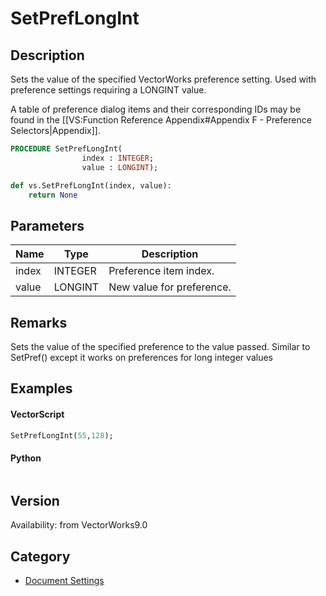 # SetPrefLongInt

## Description
Sets the value of the specified VectorWorks preference setting. Used with preference settings requiring a LONGINT value.

A table of preference dialog items and their corresponding IDs may be found in the [[VS:Function Reference Appendix#Appendix F - Preference Selectors|Appendix]].

```pascal
PROCEDURE SetPrefLongInt(
				index : INTEGER;
				value : LONGINT);
```

```python
def vs.SetPrefLongInt(index, value):
    return None
```

## Parameters
|Name|Type|Description|
|---|---|---|
|index|INTEGER|Preference item index.|
|value|LONGINT|New value for preference.|

## Remarks
Sets the value of the specified preference to the value passed.   Similar to SetPref() except it works on preferences for long integer values

## Examples
#### VectorScript ####
```pascal
SetPrefLongInt(55,128);
```
#### Python ####
```python

```

## Version
Availability: from VectorWorks9.0

## Category
* [Document Settings](../Categories/Document%20Settings.md)
